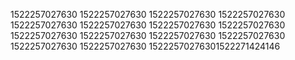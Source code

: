 1522257027630
1522257027630
1522257027630
1522257027630
1522257027630
1522257027630
1522257027630
1522257027630
1522257027630
1522257027630
1522257027630
1522257027630
1522257027630
1522257027630
15222570276301522271424146